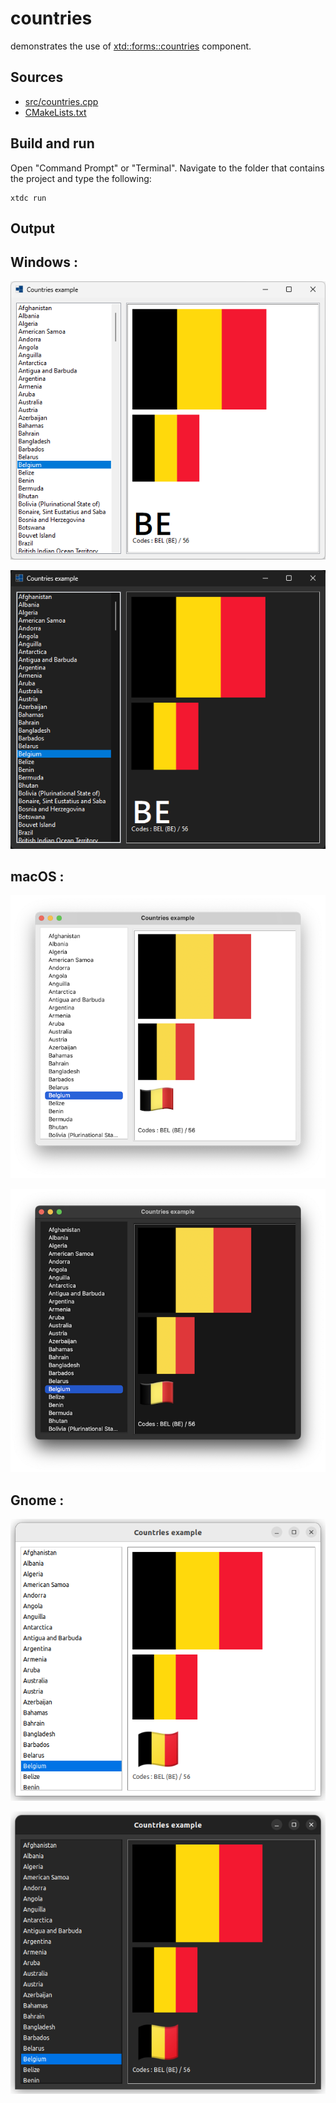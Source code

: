 # countries

demonstrates the use of [xtd::forms::countries](https://gammasoft71.github.io/xtd/reference_guides/latest/classxtd_1_1forms_1_1countries.html) component.

## Sources

* [src/countries.cpp](src/countries.cpp)
* [CMakeLists.txt](CMakeLists.txt)

## Build and run

Open "Command Prompt" or "Terminal". Navigate to the folder that contains the project and type the following:

```shell
xtdc run
```

## Output

## Windows :

![Screenshot](../../../../docs/pictures/examples/countries_w.png)

![Screenshot](../../../../docs/pictures/examples/countries_wd.png)

## macOS :

![Screenshot](../../../../docs/pictures/examples/countries_m.png)

![Screenshot](../../../../docs/pictures/examples/countries_md.png)

## Gnome :

![Screenshot](../../../../docs/pictures/examples/countries_g.png)

![Screenshot](../../../../docs/pictures/examples/countries_gd.png)
